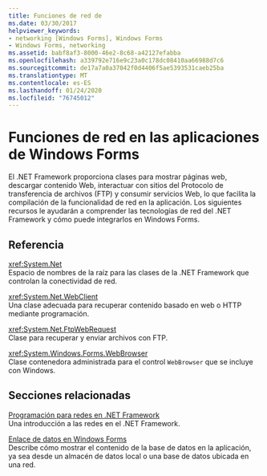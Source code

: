 ```yaml
---
title: Funciones de red de
ms.date: 03/30/2017
helpviewer_keywords:
- networking [Windows Forms], Windows Forms
- Windows Forms, networking
ms.assetid: babf8af3-8000-46e2-8c68-a42127efabba
ms.openlocfilehash: a339792e716e9c23a0c178dc08410aa66988d7c6
ms.sourcegitcommit: de17a7a0a37042f0d4406f5ae5393531caeb25ba
ms.translationtype: MT
ms.contentlocale: es-ES
ms.lasthandoff: 01/24/2020
ms.locfileid: "76745012"
---
```

# <a name="networking-in-windows-forms-applications"></a>Funciones de red en las aplicaciones de Windows Forms
El .NET Framework proporciona clases para mostrar páginas web, descargar contenido Web, interactuar con sitios del Protocolo de transferencia de archivos (FTP) y consumir servicios Web, lo que facilita la compilación de la funcionalidad de red en la aplicación. Los siguientes recursos le ayudarán a comprender las tecnologías de red del .NET Framework y cómo puede integrarlos en Windows Forms.  
  
## <a name="reference"></a>Referencia  
 <xref:System.Net>  
 Espacio de nombres de la raíz para las clases de la .NET Framework que controlan la conectividad de red.  
  
 <xref:System.Net.WebClient>  
 Una clase adecuada para recuperar contenido basado en web o HTTP mediante programación.  
  
 <xref:System.Net.FtpWebRequest>  
 Clase para recuperar y enviar archivos con FTP.  
  
 <xref:System.Windows.Forms.WebBrowser>  
 Clase contenedora administrada para el control `WebBrowser` que se incluye con Windows.  
  
## <a name="related-sections"></a>Secciones relacionadas  
 [Programación para redes en .NET Framework](../../network-programming/index.md)  
 Una introducción a las redes en el .NET Framework.  
  
 [Enlace de datos en Windows Forms](../windows-forms-data-binding.md)  
 Describe cómo mostrar el contenido de la base de datos en la aplicación, ya sea desde un almacén de datos local o una base de datos ubicada en una red.

